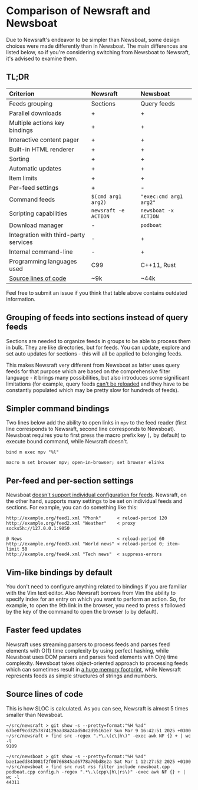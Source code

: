 # Comparison of Newsraft and Newsboat

Due to Newsraft's endeavor to be simpler than Newsboat, some design choices were
made differently than in Newsboat. The main differences are listed below, so if
you're considering switching from Newsboat to Newsraft, it's advised to examine them.

## TL;DR

| Criterion                                     | Newsraft                        | Newsboat               |
|:----------------------------------------------|:--------------------------------|:-----------------------|
| Feeds grouping                                | Sections                        | Query feeds            |
| Parallel downloads                            | +                               | +                      |
| Multiple actions key bindings                 | +                               | +                      |
| Interactive content pager                     | +                               | +                      |
| Built-in HTML renderer                        | +                               | +                      |
| Sorting                                       | +                               | +                      |
| Automatic updates                             | +                               | +                      |
| Item limits                                   | +                               | +                      |
| Per-feed settings                             | +                               | -                      |
| Command feeds                                 | `$(cmd arg1 arg2)`              | `"exec:cmd arg1 arg2"` |
| Scripting capabilities                        | `newsraft -e ACTION`            | `newsboat -x ACTION`   |
| Download manager                              | -                               | `podboat`              |
| Integration with third-party services         | -                               | +                      |
| Internal command-line                         | -                               | +                      |
| Programming languages used                    | C99                             | C++11, Rust            |
| [Source lines of code](#source-lines-of-code) | ~9k                             | ~44k                   |

Feel free to submit an issue if you think that table above contains outdated information.

## Grouping of feeds into sections instead of query feeds

Sections are needed to organize feeds in groups to be able to process them in
bulk. They are like directories, but for feeds. You can update, explore and
set auto updates for sections - this will all be applied to belonging feeds.

This makes Newsraft very different from Newsboat as latter uses query feeds
for that purpose which are based on the comprehensive filter language - it
brings many possibilities, but also introduces some significant limitations
(for example, query feeds
[can't be reloaded](https://github.com/newsboat/newsboat/issues/978) and they
have to be constantly populated which may be pretty slow for hundreds of feeds).

## Simpler command bindings

Two lines below add the ability to open links in `mpv` to the feed reader (first
line corresponds to Newsraft, second line corresponds to Newsboat). Newsboat
requires you to first press the macro prefix key (`,` by default) to execute
bound command, while Newsraft doesn't.

```
bind m exec mpv "%l"
```

```
macro m set browser mpv; open-in-browser; set browser elinks
```

## Per-feed and per-section settings

Newsboat [doesn't support individual configuration for feeds](https://github.com/newsboat/newsboat/issues/83).
Newsraft, on the other hand, supports many settings to be set on individual
feeds and sections. For example, you can do something like this:

```
http://example.org/feed1.xml "Phonk"      < reload-period 120
http://example.org/feed2.xml "Weather"    < proxy socks5h://127.0.0.1:9050

@ News                                    < reload-period 60
http://example.org/feed3.xml "World news" < reload-period 0; item-limit 50
http://example.org/feed4.xml "Tech news"  < suppress-errors
```

## Vim-like bindings by default

You don't need to configure anything related to bindings if you are familiar
with the Vim text editor. Also Newsraft borrows from Vim the ability to specify
index for an entry on which you want to perform an action. So, for example, to
open the 9th link in the browser, you need to press `9` followed by the key of
the command to open the browser (`o` by default).

## Faster feed updates

Newsraft uses streaming parsers to process feeds and parses feed elements with
O(1) time complexity by using perfect hashing, while Newsboat uses DOM parsers
and parses feed elements with O(n) time complexity. Newsboat takes
object-oriented approach to processing feeds which can sometimes result in
[a huge memory footprint](https://github.com/newsboat/newsboat/issues/977),
while Newsraft represents feeds as simple structures of strings and numbers.

## Source lines of code

This is how SLOC is calculated. As you can see, Newsraft is almost 5 times smaller than Newsboat.

```
~/src/newsraft > git show -s --pretty=format:"%H %ad"
67be0f9cd3257874129aa38a24ad50c2d95161e7 Sun Mar 9 16:42:51 2025 +0300
~/src/newsraft > find src -regex ".*\.\(c\|h\)" -exec awk NF {} + | wc -l
9109
```
```
~/src/newsboat > git show -s --pretty=format:"%H %ad"
bae1aedd843081f2f00766845ad6778a70bd8e2a Sat Mar 1 12:27:52 2025 +0100
~/src/newsboat > find src rust rss filter include newsboat.cpp podboat.cpp config.h -regex ".*\.\(cpp\|h\|rs\)" -exec awk NF {} + | wc -l
44311
```
